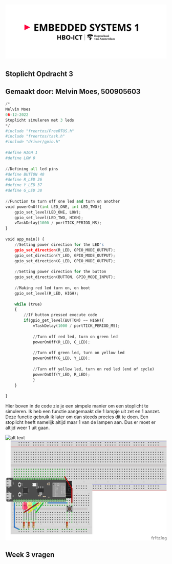 # ![alt text](../assets/pictures/em1_markdown_header.png)

## Stoplicht Opdracht 3

## Gemaakt door: Melvin Moes, 500905603

```python
/*
Melvin Moes
06-12-2022
Stoplicht simuleren met 3 leds
*/
#include "freertos/FreeRTOS.h"
#include "freertos/task.h"
#include "driver/gpio.h"

#define HIGH 1
#define LOW 0

//Defining all led pins
#define BUTTON 40
#define R_LED 36
#define Y_LED 37
#define G_LED 38

//Function to turn off one led and turn on another
void powerOnOff(int LED_ONE, int LED_TWO){
    gpio_set_level(LED_ONE, LOW);
    gpio_set_level(LED_TWO, HIGH);
    vTaskDelay(1000 / portTICK_PERIOD_MS);
}

void app_main() {
    //Setting power direction for the LED's
    gpio_set_direction(R_LED, GPIO_MODE_OUTPUT);
    gpio_set_direction(Y_LED, GPIO_MODE_OUTPUT);
    gpio_set_direction(G_LED, GPIO_MODE_OUTPUT);

    //Setting power direction for the button
    gpio_set_direction(BUTTON, GPIO_MODE_INPUT);

    //Making red led turn on, on boot
    gpio_set_level(R_LED, HIGH);

    while (true)
    {
        //If button pressed execute code
        if(gpio_get_level(BUTTON) == HIGH){
            vTaskDelay(1000 / portTICK_PERIOD_MS);

            //Turn off red led, turn on green led
            powerOnOff(R_LED, G_LED);

            //Turn off green led, turn on yellow led
            powerOnOff(G_LED, Y_LED);

            //Turn off yellow led, turn on red led (end of cycle)
            powerOnOff(Y_LED, R_LED);
            }
    }
    
}
```

Hier boven in de code zie je een simpele manier om een stoplicht te simuleren. Ik heb een functie aangemaakt die 1 lampje uit zet en 1 aanzet. Deze functie gebruik ik later om dan steeds precies dit te doen. Een stoplicht heeft namelijk altijd maar 1 van de lampen aan. Dus er moet er altijd weer 1 uit gaan.

![alt text](assets/gifs/stoplicht_gif.gif)
![alt text](assets/pictures/Stoplicht_schema.png)

## Week 3 vragen
